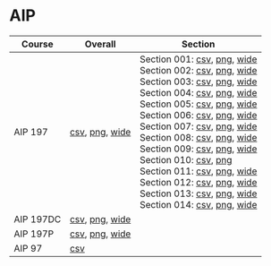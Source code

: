 # AIP

| Course | Overall | Section |
| ------ | ------- | ------- |
| AIP 197 | [csv](https://github.com/UCSD-Historical-Enrollment-Data/2024Winter/blob/main/overall/AIP%20197.csv), [png](https://raw.githubusercontent.com/UCSD-Historical-Enrollment-Data/2024Winter/main/plot_overall/AIP%20197.png), [wide](https://raw.githubusercontent.com/UCSD-Historical-Enrollment-Data/2024Winter/main/plot_overall_wide/AIP%20197.png) | Section 001: [csv](https://github.com/UCSD-Historical-Enrollment-Data/2024Winter/blob/main/section/AIP%20197_001.csv), [png](https://raw.githubusercontent.com/UCSD-Historical-Enrollment-Data/2024Winter/main/plot_section/AIP%20197_001.png), [wide](https://raw.githubusercontent.com/UCSD-Historical-Enrollment-Data/2024Winter/main/plot_section_wide/AIP%20197_001.png)<br>Section 002: [csv](https://github.com/UCSD-Historical-Enrollment-Data/2024Winter/blob/main/section/AIP%20197_002.csv), [png](https://raw.githubusercontent.com/UCSD-Historical-Enrollment-Data/2024Winter/main/plot_section/AIP%20197_002.png), [wide](https://raw.githubusercontent.com/UCSD-Historical-Enrollment-Data/2024Winter/main/plot_section_wide/AIP%20197_002.png)<br>Section 003: [csv](https://github.com/UCSD-Historical-Enrollment-Data/2024Winter/blob/main/section/AIP%20197_003.csv), [png](https://raw.githubusercontent.com/UCSD-Historical-Enrollment-Data/2024Winter/main/plot_section/AIP%20197_003.png), [wide](https://raw.githubusercontent.com/UCSD-Historical-Enrollment-Data/2024Winter/main/plot_section_wide/AIP%20197_003.png)<br>Section 004: [csv](https://github.com/UCSD-Historical-Enrollment-Data/2024Winter/blob/main/section/AIP%20197_004.csv), [png](https://raw.githubusercontent.com/UCSD-Historical-Enrollment-Data/2024Winter/main/plot_section/AIP%20197_004.png), [wide](https://raw.githubusercontent.com/UCSD-Historical-Enrollment-Data/2024Winter/main/plot_section_wide/AIP%20197_004.png)<br>Section 005: [csv](https://github.com/UCSD-Historical-Enrollment-Data/2024Winter/blob/main/section/AIP%20197_005.csv), [png](https://raw.githubusercontent.com/UCSD-Historical-Enrollment-Data/2024Winter/main/plot_section/AIP%20197_005.png), [wide](https://raw.githubusercontent.com/UCSD-Historical-Enrollment-Data/2024Winter/main/plot_section_wide/AIP%20197_005.png)<br>Section 006: [csv](https://github.com/UCSD-Historical-Enrollment-Data/2024Winter/blob/main/section/AIP%20197_006.csv), [png](https://raw.githubusercontent.com/UCSD-Historical-Enrollment-Data/2024Winter/main/plot_section/AIP%20197_006.png), [wide](https://raw.githubusercontent.com/UCSD-Historical-Enrollment-Data/2024Winter/main/plot_section_wide/AIP%20197_006.png)<br>Section 007: [csv](https://github.com/UCSD-Historical-Enrollment-Data/2024Winter/blob/main/section/AIP%20197_007.csv), [png](https://raw.githubusercontent.com/UCSD-Historical-Enrollment-Data/2024Winter/main/plot_section/AIP%20197_007.png), [wide](https://raw.githubusercontent.com/UCSD-Historical-Enrollment-Data/2024Winter/main/plot_section_wide/AIP%20197_007.png)<br>Section 008: [csv](https://github.com/UCSD-Historical-Enrollment-Data/2024Winter/blob/main/section/AIP%20197_008.csv), [png](https://raw.githubusercontent.com/UCSD-Historical-Enrollment-Data/2024Winter/main/plot_section/AIP%20197_008.png), [wide](https://raw.githubusercontent.com/UCSD-Historical-Enrollment-Data/2024Winter/main/plot_section_wide/AIP%20197_008.png)<br>Section 009: [csv](https://github.com/UCSD-Historical-Enrollment-Data/2024Winter/blob/main/section/AIP%20197_009.csv), [png](https://raw.githubusercontent.com/UCSD-Historical-Enrollment-Data/2024Winter/main/plot_section/AIP%20197_009.png), [wide](https://raw.githubusercontent.com/UCSD-Historical-Enrollment-Data/2024Winter/main/plot_section_wide/AIP%20197_009.png)<br>Section 010: [csv](https://github.com/UCSD-Historical-Enrollment-Data/2024Winter/blob/main/section/AIP%20197_010.csv), [png](https://raw.githubusercontent.com/UCSD-Historical-Enrollment-Data/2024Winter/main/plot_section/AIP%20197_010.png)<br>Section 011: [csv](https://github.com/UCSD-Historical-Enrollment-Data/2024Winter/blob/main/section/AIP%20197_011.csv), [png](https://raw.githubusercontent.com/UCSD-Historical-Enrollment-Data/2024Winter/main/plot_section/AIP%20197_011.png), [wide](https://raw.githubusercontent.com/UCSD-Historical-Enrollment-Data/2024Winter/main/plot_section_wide/AIP%20197_011.png)<br>Section 012: [csv](https://github.com/UCSD-Historical-Enrollment-Data/2024Winter/blob/main/section/AIP%20197_012.csv), [png](https://raw.githubusercontent.com/UCSD-Historical-Enrollment-Data/2024Winter/main/plot_section/AIP%20197_012.png), [wide](https://raw.githubusercontent.com/UCSD-Historical-Enrollment-Data/2024Winter/main/plot_section_wide/AIP%20197_012.png)<br>Section 013: [csv](https://github.com/UCSD-Historical-Enrollment-Data/2024Winter/blob/main/section/AIP%20197_013.csv), [png](https://raw.githubusercontent.com/UCSD-Historical-Enrollment-Data/2024Winter/main/plot_section/AIP%20197_013.png), [wide](https://raw.githubusercontent.com/UCSD-Historical-Enrollment-Data/2024Winter/main/plot_section_wide/AIP%20197_013.png)<br>Section 014: [csv](https://github.com/UCSD-Historical-Enrollment-Data/2024Winter/blob/main/section/AIP%20197_014.csv), [png](https://raw.githubusercontent.com/UCSD-Historical-Enrollment-Data/2024Winter/main/plot_section/AIP%20197_014.png), [wide](https://raw.githubusercontent.com/UCSD-Historical-Enrollment-Data/2024Winter/main/plot_section_wide/AIP%20197_014.png) |
| AIP 197DC | [csv](https://github.com/UCSD-Historical-Enrollment-Data/2024Winter/blob/main/overall/AIP%20197DC.csv), [png](https://raw.githubusercontent.com/UCSD-Historical-Enrollment-Data/2024Winter/main/plot_overall/AIP%20197DC.png), [wide](https://raw.githubusercontent.com/UCSD-Historical-Enrollment-Data/2024Winter/main/plot_overall_wide/AIP%20197DC.png) |  |
| AIP 197P | [csv](https://github.com/UCSD-Historical-Enrollment-Data/2024Winter/blob/main/overall/AIP%20197P.csv), [png](https://raw.githubusercontent.com/UCSD-Historical-Enrollment-Data/2024Winter/main/plot_overall/AIP%20197P.png), [wide](https://raw.githubusercontent.com/UCSD-Historical-Enrollment-Data/2024Winter/main/plot_overall_wide/AIP%20197P.png) |  |
| AIP 97 | [csv](https://github.com/UCSD-Historical-Enrollment-Data/2024Winter/blob/main/overall/AIP%2097.csv) |  |
